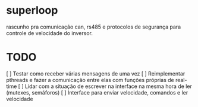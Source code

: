 # superloop

rascunho pra comunicação can, rs485 e protocolos de segurança para controle de velocidade do inversor.

# TODO
[ ] Testar como receber várias mensagens de uma vez 
[ ] Reimplementar pthreads e fazer a comunicação entre elas com funções próprias de real-time
[ ] Lidar com a situação de escrever na interface na mesma hora de ler (mutexes, semáforos)
[ ] Interface para enviar velocidade, comandos e ler velocidade
